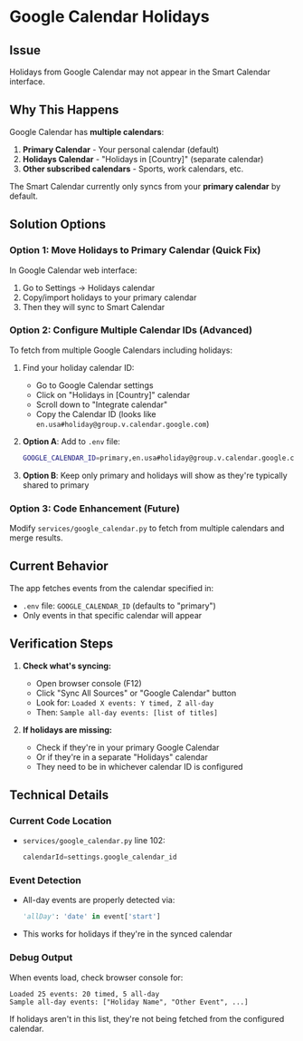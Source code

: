 # Google Calendar Holidays

## Issue
Holidays from Google Calendar may not appear in the Smart Calendar interface.

## Why This Happens

Google Calendar has **multiple calendars**:
1. **Primary Calendar** - Your personal calendar (default)
2. **Holidays Calendar** - "Holidays in [Country]" (separate calendar)
3. **Other subscribed calendars** - Sports, work calendars, etc.

The Smart Calendar currently only syncs from your **primary calendar** by default.

## Solution Options

### Option 1: Move Holidays to Primary Calendar (Quick Fix)
In Google Calendar web interface:
1. Go to Settings → Holidays calendar
2. Copy/import holidays to your primary calendar
3. Then they will sync to Smart Calendar

### Option 2: Configure Multiple Calendar IDs (Advanced)
To fetch from multiple Google Calendars including holidays:

1. Find your holiday calendar ID:
   - Go to Google Calendar settings
   - Click on "Holidays in [Country]" calendar
   - Scroll down to "Integrate calendar"
   - Copy the Calendar ID (looks like `en.usa#holiday@group.v.calendar.google.com`)

2. **Option A**: Add to `.env` file:
   ```bash
   GOOGLE_CALENDAR_ID=primary,en.usa#holiday@group.v.calendar.google.com
   ```

3. **Option B**: Keep only primary and holidays will show as they're typically shared to primary

### Option 3: Code Enhancement (Future)
Modify `services/google_calendar.py` to fetch from multiple calendars and merge results.

## Current Behavior

The app fetches events from the calendar specified in:
- `.env` file: `GOOGLE_CALENDAR_ID` (defaults to "primary")
- Only events in that specific calendar will appear

## Verification Steps

1. **Check what's syncing:**
   - Open browser console (F12)
   - Click "Sync All Sources" or "Google Calendar" button
   - Look for: `Loaded X events: Y timed, Z all-day`
   - Then: `Sample all-day events: [list of titles]`

2. **If holidays are missing:**
   - Check if they're in your primary Google Calendar
   - Or if they're in a separate "Holidays" calendar
   - They need to be in whichever calendar ID is configured

## Technical Details

### Current Code Location
- `services/google_calendar.py` line 102:
  ```python
  calendarId=settings.google_calendar_id
  ```

### Event Detection
- All-day events are properly detected via:
  ```python
  'allDay': 'date' in event['start']
  ```
- This works for holidays if they're in the synced calendar

### Debug Output
When events load, check browser console for:
```
Loaded 25 events: 20 timed, 5 all-day
Sample all-day events: ["Holiday Name", "Other Event", ...]
```

If holidays aren't in this list, they're not being fetched from the configured calendar.


